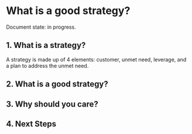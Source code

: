 # What is a good strategy?

Document state: in progress.

## 1. What is a strategy?
A strategy is made up of 4 elements: customer, unmet need, leverage, and a plan to address the unmet need.

## 2. What is a good strategy?

## 3. Why should you care?

## 4. Next Steps

